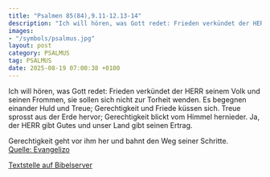 ```yaml
---
title: "Psalmen 85(84),9.11-12.13-14"
description: "Ich will hören, was Gott redet: Frieden verkündet der HERR seinem Volk und seinen Frommen, sie sollen sich nicht zur Torheit wenden. Es begegnen einander Huld und Treue; Gerechtigkeit und Friede küssen sich. Treue sprosst aus der Erde hervor; Gerechtigkeit blickt vom Himmel herni...."
images:
- "/symbols/psalmus.jpg"
layout: post
category: PSALMUS
tag: PSALMUS
date: 2025-08-19 07:00:38 +0100
---
```

Ich will hören, was Gott redet: Frieden verkündet der HERR seinem Volk und seinen Frommen, sie sollen sich nicht zur Torheit wenden.
Es begegnen einander Huld und Treue; Gerechtigkeit und Friede küssen sich.
Treue sprosst aus der Erde hervor; Gerechtigkeit blickt vom Himmel hernieder.<!--more-->
Ja, der HERR gibt Gutes und unser Land gibt seinen Ertrag.

Gerechtigkeit geht vor ihm her und bahnt den Weg seiner Schritte.<br>
[Quelle: Evangelizo](https://evangeliumtagfuertag.org/DE/gospel)

[Textstelle auf Bibelserver](https://www.bibleserver.com/EU/ps85(84),9.11-12.13-14)
